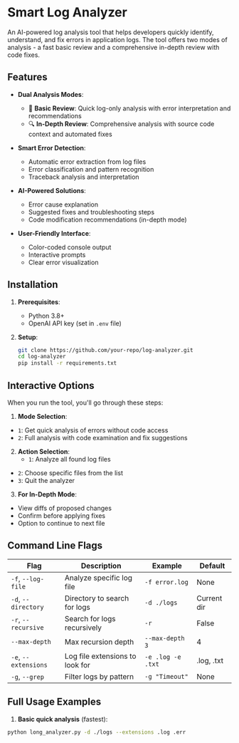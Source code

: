 
# Smart Log Analyzer

An AI-powered log analysis tool that helps developers quickly identify, understand, and fix errors in application logs. The tool offers two modes of analysis - a fast basic review and a comprehensive in-depth review with code fixes.

## Features

- **Dual Analysis Modes**:
  - 🚀 **Basic Review**: Quick log-only analysis with error interpretation and recommendations
  - 🔍 **In-Depth Review**: Comprehensive analysis with source code context and automated fixes

- **Smart Error Detection**:
  - Automatic error extraction from log files
  - Error classification and pattern recognition
  - Traceback analysis and interpretation

- **AI-Powered Solutions**:
  - Error cause explanation
  - Suggested fixes and troubleshooting steps
  - Code modification recommendations (in-depth mode)

- **User-Friendly Interface**:
  - Color-coded console output
  - Interactive prompts
  - Clear error visualization

## Installation

1. **Prerequisites**:
   - Python 3.8+
   - OpenAI API key (set in `.env` file)

2. **Setup**:
   ```bash
   git clone https://github.com/your-repo/log-analyzer.git
   cd log-analyzer
   pip install -r requirements.txt


## Interactive Options

When you run the tool, you'll go through these steps:

1. **Mode Selection**:
- `1`: Get quick analysis of errors without code access
- `2`: Full analysis with code examination and fix suggestions

2. **Action Selection**:
   - `1`: Analyze all found log files
- `2`: Choose specific files from the list
- `3`: Quit the analyzer

3. **For In-Depth Mode**:
- View diffs of proposed changes
- Confirm before applying fixes
- Option to continue to next file

## Command Line Flags

| Flag | Description | Example | Default |
|------|-------------|---------|---------|
| `-f`, `--log-file` | Analyze specific log file | `-f error.log` | None |
| `-d`, `--directory` | Directory to search for logs | `-d ./logs` | Current dir |
| `-r`, `--recursive` | Search for logs recursively | `-r` | False |
| `--max-depth` | Max recursion depth | `--max-depth 3` | 4 |
| `-e`, `--extensions` | Log file extensions to look for | `-e .log -e .txt` | .log, .txt |
| `-g`, `--grep` | Filter logs by pattern | `-g "Timeout"` | None |

## Full Usage Examples

1. **Basic quick analysis** (fastest):
```bash
python long_analyzer.py -d ./logs --extensions .log .err
